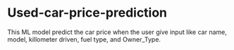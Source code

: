 # Used-car-price-prediction
This ML model predict the car price when the user give input like car name, model, killometer driven, fuel type, and Owner_Type. 
